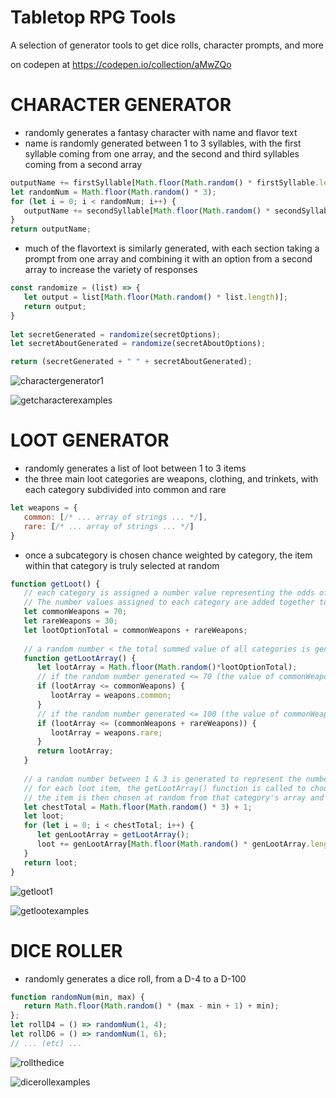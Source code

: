 # Tabletop RPG Tools
A selection of generator tools to get dice rolls, character prompts, and more

on codepen at
https://codepen.io/collection/aMwZQo

# CHARACTER GENERATOR
- randomly generates a fantasy character with name and flavor text
- name is randomly generated between 1 to 3 syllables, with the first syllable coming from one array, and the second and third syllables coming from a second array
```js
outputName += firstSyllable[Math.floor(Math.random() * firstSyllable.length)];
let randomNum = Math.floor(Math.random() * 3);
for (let i = 0; i < randomNum; i++) {     
   outputName += secondSyllable[Math.floor(Math.random() * secondSyllable.length)];
}
return outputName;  
```
- much of the flavortext is similarly generated, with each section taking a prompt from one array and combining it with an option from a second array to increase the variety of responses
```js
const randomize = (list) => {
   let output = list[Math.floor(Math.random() * list.length)];
   return output;
}
  
let secretGenerated = randomize(secretOptions);
let secretAboutGenerated = randomize(secretAboutOptions);

return (secretGenerated + " " + secretAboutGenerated);
```

![charactergenerator1](https://user-images.githubusercontent.com/47723396/183959861-60f3ad5e-78c6-4a69-9bd6-0f6b48bd791d.JPG)

![getcharacterexamples](https://user-images.githubusercontent.com/47723396/184031950-57362f90-cd06-4f7b-8901-2697f5d44647.png)


# LOOT GENERATOR
- randomly generates a list of loot between 1 to 3 items
- the three main loot categories are weapons, clothing, and trinkets, with each category subdivided into common and rare
```js
let weapons = {
   common: [/* ... array of strings ... */],
   rare: [/* ... array of strings ... */]
}
```
- once a subcategory is chosen chance weighted by category, the item within that category is truly selected at random
```js
function getLoot() {
   // each category is assigned a number value representing the odds of that array being selected
   // The number values assigned to each category are added together to create a total value
   let commonWeapons = 70;
   let rareWeapons = 30;
   let lootOptionTotal = commonWeapons + rareWeapons;
   
   // a random number < the total summed value of all categories is generated to select an array, which is then returned
   function getLootArray() {
      let lootArray = Math.floor(Math.random()*lootOptionTotal);
      // if the random number generated <= 70 (the value of commonWeapons), the weapons.common array is selected
      if (lootArray <= commonWeapons) { 
         lootArray = weapons.common; 
      }
      // if the random number generated <= 100 (the value of commonWeapons + rareWeapons), the weapons.rare array is selected
      if (lootArray <= (commonWeapons + rareWeapons)) {
         lootArray = weapons.rare;
      }
      return lootArray;
   }
  
   // a random number between 1 & 3 is generated to represent the number of loot items to create
   // for each loot item, the getLootArray() function is called to choose which category to select the item from
   // the item is then chosen at random from that category's array and added to 'loot'
   let chestTotal = Math.floor(Math.random() * 3) + 1;
   let loot;
   for (let i = 0; i < chestTotal; i++) {
      let genLootArray = getLootArray();
      loot += genLootArray[Math.floor(Math.random() * genLootArray.length)];
   }
   return loot;
}
```

![getloot1](https://user-images.githubusercontent.com/47723396/183961640-4c8c3757-4c7a-4fa0-979f-9b20e7a44ad8.JPG)

![getlootexamples](https://user-images.githubusercontent.com/47723396/184031964-68cc70ef-68f6-4af1-a6e6-386aa95a2582.png)


# DICE ROLLER
- randomly generates a dice roll, from a D-4 to a D-100
```js
function randomNum(min, max) {
   return Math.floor(Math.random() * (max - min + 1) + min);
};
let rollD4 = () => randomNum(1, 4);
let rollD6 = () => randomNum(1, 6);
// ... (etc) ...
```

![rollthedice](https://user-images.githubusercontent.com/47723396/183961885-4b4c7e03-98d7-424d-a849-f2f3f4598510.JPG)

![dicerollexamples](https://user-images.githubusercontent.com/47723396/184032179-18328cfa-0343-4941-8502-0554a3482346.png)





